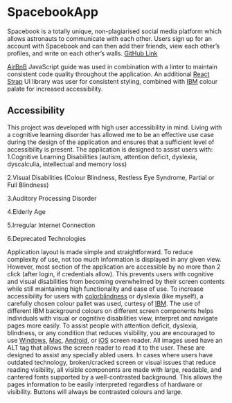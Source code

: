 # SpacebookApp

Spacebook is a totally unique, non-plagiarised social media platform which allows astronauts to
communicate with each other. Users sign up for an account with Spacebook and can then add their
friends, view each other’s profiles, and write on each other’s walls.
[GitHub Link](https://github.com/kcerbulis/SpacebookApp)

[AirBnB](https://github.com/airbnb/javascript) JavaScript guide was used in combination with a linter
to maintain consistent code quality throughout the application. An additional [React Strap](https://reactstrap.github.io/)
UI library was user for consistent styling, combined with [IBM](https://www.ibm.com/design/language/color/) colour palate for increased accessibility.


## Accessibility

This project was developed with high user accessibility in mind. Living with a cognitive learning disorder has allowed me to be an effective use case during the design of the application and ensures that a sufficient level of accessibility is present.
The application is designed to assist users with:
1.Cognitive Learning Disabilities (autism, attention deficit, dyslexia, dyscalculia, intellectual and memory loss)

2.Visual Disabilities (Colour Blindness, Restless Eye Syndrome, Partial or Full Blindness)

3.Auditory Processing Disorder

4.Elderly Age

5.Irregular Internet Connection

6.Deprecated Technologies

Application layout is made simple and straightforward. To reduce complexity of use, not too much information is displayed in any given view. However, most section of the application are accessible by no more than 2 click (after login, if credentials allow). This prevents users with cognitive and visual disabilities from becoming overwhelmed by their screen contents while still maintaining high functionality and ease of use.
To increase accessibility for users with [colorblindness](https://davidmathlogic.com/colorblind/#%23648FFF-%23785EF0-%23DC267F-%23FE6100-%23FFB000) or dyslexia (like myself), a carefully chosen colour pallet was used, curtesy of [IBM](https://www.ibm.com/design/language/color/). The use of different IBM background colours on different screen components helps individuals with visual or cognitive disabilities view, interpret and navigate pages more easily.
To assist people with attention deficit, dyslexia, blindness, or any condition that reduces visibility, you are encouraged to use [Windows](https://support.microsoft.com/en-us/windows/complete-guide-to-narrator-e4397a0d-ef4f-b386-d8ae-c172f109bdb1), [Mac](https://www.disability.illinois.edu/academic-support/assistive-technology/mac-os-x-voiceover#:~:text=Mac%20OS%20X%20Snow%20Leopard,new%20web%20page%20support%20options), [Android](https://support.google.com/accessibility/android/answer/6283677?hl=en-GB), or [iOS](https://support.apple.com/en-gb/guide/iphone/iph3e2e415f/ios) screen reader.
All images used have an ALT tag that allows the screen reader to read it to the user. These are designed to assist any specially abled users.
In cases where users have outdated technology, broken/cracked screen or visual issues that reduce reading visibility, all visible components are made with large, readable, and cantered fonts supported by a well-contrasted background. This allows the pages information to be easily interpreted regardless of hardware or visibility. Buttons will always be contrasted colours and large.

